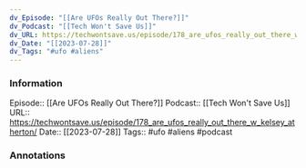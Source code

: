 ```yaml
---
dv_Episode: "[[Are UFOs Really Out There?]]"
dv_Podcast: "[[Tech Won't Save Us]]"
dv_URL: https://techwontsave.us/episode/178_are_ufos_really_out_there_w_kelsey_atherton/
dv_Date: "[[2023-07-28]]"
dv_Tags: "#ufo #aliens"
---
```

### Information

Episode:: [[Are UFOs Really Out There?]]
Podcast:: [[Tech Won't Save Us]]
URL:: https://techwontsave.us/episode/178_are_ufos_really_out_there_w_kelsey_atherton/
Date:: [[2023-07-28]]
Tags:: #ufo #aliens 
#podcast


### Annotations

